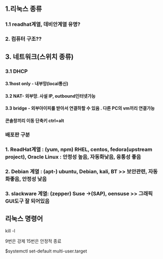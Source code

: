 ## 1.리눅스 종류
### 1.1 readhat계열, 데비안계열 유명?

### 2. 컴퓨터 구조??


## 3. 네트워크(스위치 종류)

### 3.1 DHCP

#### 3.1host only - 내부망(local통신)
#### 3.2 NAT- 외부망. 사설 IP, outbound인터넷가능
#### 3.3 bridge - 외부아이피를 받아서 연결하할 수 있음 . 다른 PC의 vm끼리 연결가능

#### 콘솔창끼리 이동 단축키 ctrl+alt

### 배포판 구분
### 1. ReadHat계열 : (yum, npm) RHEL, centos, fedora(upstream project), Oracle Linux : 안정성 높음, 자동화낮음, 융통성 좋음
### 2. Debian 계열 : (apt-) ubuntu, Debian, kali, BT >> 보안관련, 자동화좋음, 안정성 낮음
### 3. slackware 계열: (zepper) Suse ->(SAP), oensuse  >> 그래픽 GUI도구 잘 되어있음

## 리눅스 명령어

 kill -l
 
 9번은 강제 15번은 안정적 종료
 
 $systemctl set-default multi-user.target
 
 
